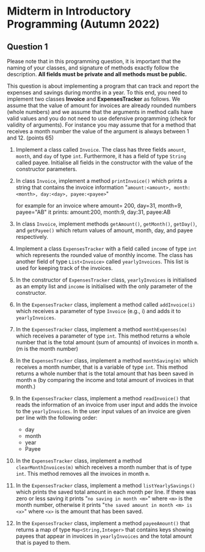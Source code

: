 # Midterm in Introductory Programming (Autumn 2022)

## Question 1
Please note that in this programming question, it is important that the naming of your classes, and signature of methods exactly follow the description. **All fields must be private and all methods must be public.**  

This question is about implementing a program that can track and report the expenses and savings during months in a year. To this end, you need to implement two classes **Invoice** and **ExpensesTracker** as follows. We assume that the value of amount for invoices are already rounded numbers (whole numbers) and we assume that the arguments in method calls have valid values and you do not need to use defensive programming (check for validity of arguments). For instance you may assume that for a method that receives a month number the value of the argument is always between 1 and 12. (points 65)


1. Implement a class called `Invoice`. The class has three fields `amount`, `month`, and `day` of type `int`. Furthermore, it has a field of type `String` called payee. Initialise all fields in the constructor with the value of the constructor parameters. 

2. In class `Invoice`, implement a method `printInvoice()` which prints a string that contains the invoice information 
"`amount:<amount>, month:<month>, day:<day>, payee:<payee>`"

    for example for an invoice where amount= 200, day=31, month=9,  payee="AB" it prints: amount:200, month:9, day:31, payee:AB

3. In class `Invoice`, implement methods `getAmount()`, `getMonth()`, `getDay()`, and `getPayee()` which return values of amount, month, day, and payee respectively.

4. Implement a class `ExpensesTracker` with a field called `income` of type `int` which represents the rounded value of monthly income. The class has another field of type `List<Invoice>` called `yearlyInvoices`. This list is used for keeping track of the invoices.

5. In the constructor of `ExpensesTracker` class, `yearlyInvoices` is initialised as an empty list and `income` is initialised with the only parameter of the constructor. 

6. In the `ExpensesTracker` class, implement a method called `addInvoice(i)` which receives a parameter of type `Invoice` (e.g., i) and adds it to `yearlyInvoices`.

7. In the `ExpensesTracker` class, implement a method `monthExpenses(m)` which receives a parameter of type `int`. This method returns a whole number that is the total amount (sum of amounts) of invoices in month `m`.  (m is the month number)

8. In the `ExpensesTracker` class, implement a method `monthSaving(m)` which receives a month number, that is a variable of type `int`. This method returns a whole number that is the total amount that has been saved in month `m` (by comparing the income and total amount of invoices in that month.)

9. In the `ExpensesTracker` class, implement a method `readInvoice()` that reads the information of an invoice from user input and adds the invoice to the `yearlyInvoices`. In the user input values of an invoice are given per line with the following order:
    * day
    * month
    * year
    * Payee

10. In the `ExpensesTracker` class, implement a method `clearMonthInvoices(m)` which receives a month number that is of type `int`. This method removes all the invoices in month `m`.

11. In the `ExpensesTracker` class, implement a method `listYearlySavings()` which prints the saved total amount in each month per line. If there was zero or less saving it prints "`no saving in month <m>`" where `<m>` is the month number, otherwise it prints "`the saved amount in month <m> is <x>`" where `<x>` is the amount that has been saved.

12. In the `ExpensesTracker` class, implement a method `payeeAmount()` that returns a map of type `Map<String,Integer>` that contains keys showing payees that appear in invoices in `yearlyInvoices` and the total amount that is payed to them.